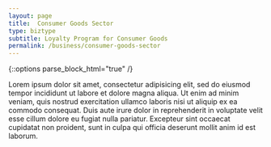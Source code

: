 ```yaml
---
layout: page
title:  Consumer Goods Sector
type: biztype
subtitle: Loyalty Program for Consumer Goods
permalink: /business/consumer-goods-sector
---
```


{::options parse_block_html="true" /}
<div class="ui basic fluid segment text">

Lorem ipsum dolor sit amet, consectetur adipisicing elit, sed do eiusmod tempor incididunt ut labore et dolore magna aliqua. Ut enim ad minim veniam, quis nostrud exercitation ullamco laboris nisi ut aliquip ex ea commodo consequat. Duis aute irure dolor in reprehenderit in voluptate velit esse cillum dolore eu fugiat nulla pariatur. Excepteur sint occaecat cupidatat non proident, sunt in culpa qui officia deserunt mollit anim id est laborum.

</div>
